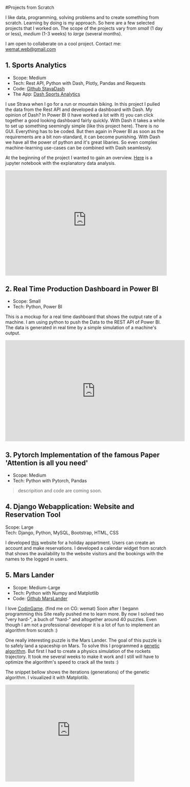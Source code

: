#Projects from Scratch

I like data, programming, solving problems and to create something from scratch. Learning by doing is my approach. So here are a few selected projects that I worked on. The scope of the projects vary from *small* (1 day or less), *medium* (1-3 weeks) to *large* (several months). 

I am open to collaberate on a cool project. Contact me: wemat.web@gmail.com

## 1. Sports Analytics 
- Scope: Medium
- Tech: Rest API, Python with Dash, Plotly, Pandas and Requests
- Code: <a href="https://github.com/wemat/StravaDash">Github StavaDash</a>
- The App: <a href="https://sport-analytics-wemat.herokuapp.com">Dash Sports Analytics</a>

I use Strava when I go for a run or mountain biking. In this project I pulled the data from the Rest API and developed a dashboard with Dash. My opinion of Dash? In Power BI (I have worked a lot with it) you can click together a good looking dashboard fairly quickly. With Dash it takes a while to set up something seemingly simple (like this project here). There is no GUI. Everything has to be coded. But then again in Power BI as soon as the requirements are a bit non-standard, it can become punishing. With Dash we have all the power of python and it's great libaries. So even complex machine-learning use-cases can be combined with Dash seamlessly. 

At the beginning of the project I wanted to gain an overview. <a href="https://github.com/wemat/StravaAnalytics/blob/main/analytics/strava_api.ipynb">Here</a> is a jupyter notebook with the explanatory data analysis.

<div style="padding-bottom:65%; position:relative; display:block; width: 100%">
  <iframe width="100%" height="100%"
    src="https://sport-analytics-wemat.herokuapp.com"
    frameborder="0" allowfullscreen="" style="position:absolute; top:0; left: 0">
  </iframe>
</div>


## 2. Real Time Production Dashboard in Power BI 
- Scope: Small
- Tech: Python, Power BI

This is a mockup for a real time dashboard that shows the output rate of a machine. I am using python to push the Data to the REST API of Power BI. 
The data is generated in real time by a simple simulation of a machine's output. 

<iframe width="560" height="315" src="https://www.youtube.com/embed/gaC_FTTJbC0" title="YouTube video player" frameborder="0" allow="accelerometer; autoplay; clipboard-write; encrypted-media; gyroscope; picture-in-picture" allowfullscreen></iframe>


## 3. Pytorch Implementation of the famous Paper 'Attention is all you need'
- Scope: Medium
- Tech: Python with Pytorch, Pandas 

> descripition and code are coming soon. 


## 4. Django Webapplication: Website and Reservation Tool 
Scope: Large\
Tech: Django, Python, MySQL, Bootstrap, HTML, CSS

I developed <a href="https://www.tuoretta.ch/">this</a>  website for a holiday appartment. Users can create an account and make reservations. I developed a calendar widget from scratch that shows the availability to the website visitors and the bookings with the names to the logged in users. 


## 5. Mars Lander 
- Scope: Medium-Large
- Tech: Python with Numpy and Matplotlib
- Code:  <a href="https://github.com/wemat/MarsLander/blob/main/mars_lander.py">Github MarsLander</a> 

I love <a href="https://www.codingame.com/start">CodinGame</a>. (find me on CG: wemat) Soon after I begann programming this Site really pushed me to learn more. By now I solved two "very hard-", a buch of "hard-" and altogether around 40 puzzles. Even though I am not a professional developer it is a lot of fun to implement an algorithm from scratch :)

One really interesting puzzle is the Mars Lander. The goal of this puzzle is to safely land a spaceship on Mars. 
To solve this I programmed a <a href="https://en.wikipedia.org/wiki/Genetic_algorithm">genetic algorithm</a>. But first I had to create a physics simulation of the rockets trajectory. It took me several weeks to make it work and I still will have to optimize the algorithm's speed to crack all the tests :) 

The snippet bellow shows the iterations (generations) of the genetic algorithm. I visualized it with Matplotlib. 

<div style="padding:75% 0 0 0;position:relative;"><iframe src="https://player.vimeo.com/video/775979072?h=ec9eaf3a97&amp;badge=0&amp;autopause=0&amp;player_id=0&amp;app_id=58479" frameborder="0" allow="autoplay; fullscreen; picture-in-picture" allowfullscreen style="position:absolute;top:0;left:0;width:80%;height:80%;" title="GeneticAlgo.mov"></iframe></div><script src="https://player.vimeo.com/api/player.js"></script>

